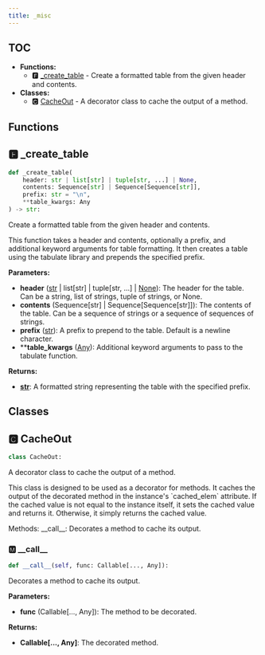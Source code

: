 ```yaml
---
title: _misc
---
```


## TOC

- **Functions:**
  - 🅵 [\_create\_table](#🅵-_create_table) - Create a formatted table from the given header and contents.
- **Classes:**
  - 🅲 [CacheOut](#🅲-cacheout) - A decorator class to cache the output of a method.

## Functions

## 🅵 \_create\_table

```python
def _create_table(
    header: str | list[str] | tuple[str, ...] | None,
    contents: Sequence[str] | Sequence[Sequence[str]],
    prefix: str = "\n",
    **table_kwargs: Any
) -> str:
```

Create a formatted table from the given header and contents.

This function takes a header and contents, optionally a prefix, and additional
keyword arguments for table formatting. It then creates a table using the
tabulate library and prepends the specified prefix.

**Parameters:**

- **header** ([str](https://docs.python.org/3/library/stdtypes.html#text-sequence-type-str) | list[str] | tuple[str, ...] | [None](https://docs.python.org/3/library/constants.html#None)): The header for the table.
Can be a string, list of strings, tuple of strings, or None.
- **contents** (Sequence[str] | Sequence[Sequence[str]]): The contents of the table.
Can be a sequence of strings or a sequence of sequences of strings.
- **prefix** ([str](https://docs.python.org/3/library/stdtypes.html#text-sequence-type-str)): A prefix to prepend to the table. Default is a newline character.
- ****table_kwargs** ([Any](https://docs.python.org/3/library/typing.html#typing.Any)): Additional keyword arguments to pass to the tabulate function.

**Returns:**

- **[str](https://docs.python.org/3/library/stdtypes.html#text-sequence-type-str)**: A formatted string representing the table with the specified prefix.

## Classes

## 🅲 CacheOut

```python
class CacheOut:
```

A decorator class to cache the output of a method.

This class is designed to be used as a decorator for methods. It caches the
output of the decorated method in the instance's \`cached\_elem\` attribute.
If the cached value is not equal to the instance itself, it sets the cached
value and returns it. Otherwise, it simply returns the cached value.

Methods:
    \_\_call\_\_: Decorates a method to cache its output.


### 🅼 \_\_call\_\_

```python
def __call__(self, func: Callable[..., Any]):
```

Decorates a method to cache its output.

**Parameters:**

- **func** (Callable[..., Any]): The method to be decorated.

**Returns:**

- **Callable[..., Any]**: The decorated method.
